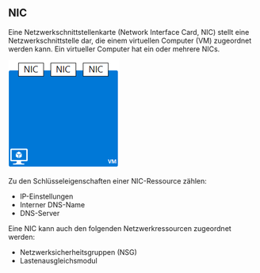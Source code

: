 ## NIC

Eine Netzwerkschnittstellenkarte (Network Interface Card, NIC) stellt eine Netzwerkschnittstelle dar, die einem virtuellen Computer (VM) zugeordnet werden kann. Ein virtueller Computer hat ein oder mehrere NICs.

![NICs auf einem einzelnen virtuellen Computer](./media/resource-groups-networking/Figure3.png)

Zu den Schlüsseleigenschaften einer NIC-Ressource zählen:

- IP-Einstellungen
- Interner DNS-Name
- DNS-Server

Eine NIC kann auch den folgenden Netzwerkressourcen zugeordnet werden:

- Netzwerksicherheitsgruppen (NSG) 
- Lastenausgleichsmodul

<!---HONumber=Sept15_HO4-->